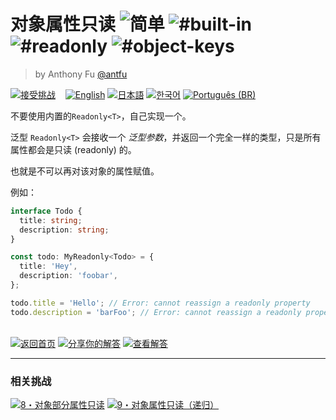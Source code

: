 <!--info-header-start--><h1>对象属性只读 <img src="https://img.shields.io/badge/-%E7%AE%80%E5%8D%95-7aad0c" alt="简单"/> <img src="https://img.shields.io/badge/-%23built--in-999" alt="#built-in"/> <img src="https://img.shields.io/badge/-%23readonly-999" alt="#readonly"/> <img src="https://img.shields.io/badge/-%23object--keys-999" alt="#object-keys"/></h1><blockquote><p>by Anthony Fu <a href="https://github.com/antfu" target="_blank">@antfu</a></p></blockquote><p><a href="https://tsch.js.org/7/play/zh-CN" target="_blank"><img src="https://img.shields.io/badge/-%E6%8E%A5%E5%8F%97%E6%8C%91%E6%88%98-3178c6?logo=typescript&logoColor=white" alt="接受挑战"/></a> &nbsp;&nbsp;&nbsp;<a href="./README.md" target="_blank"><img src="https://img.shields.io/badge/-English-gray" alt="English"/></a>  <a href="./README.ja.md" target="_blank"><img src="https://img.shields.io/badge/-%E6%97%A5%E6%9C%AC%E8%AA%9E-gray" alt="日本語"/></a>  <a href="./README.ko.md" target="_blank"><img src="https://img.shields.io/badge/-%ED%95%9C%EA%B5%AD%EC%96%B4-gray" alt="한국어"/></a>  <a href="./README.pt-BR.md" target="_blank"><img src="https://img.shields.io/badge/-Portugu%C3%AAs%20(BR)-gray" alt="Português (BR)"/></a> </p><!--info-header-end-->

不要使用内置的`Readonly<T>`，自己实现一个。

泛型 `Readonly<T>` 会接收一个 _泛型参数_，并返回一个完全一样的类型，只是所有属性都会是只读 (readonly) 的。

也就是不可以再对该对象的属性赋值。

例如：

```ts
interface Todo {
  title: string;
  description: string;
}

const todo: MyReadonly<Todo> = {
  title: 'Hey',
  description: 'foobar',
};

todo.title = 'Hello'; // Error: cannot reassign a readonly property
todo.description = 'barFoo'; // Error: cannot reassign a readonly property
```

<!--info-footer-start--><br><a href="../../README.zh-CN.md" target="_blank"><img src="https://img.shields.io/badge/-%E8%BF%94%E5%9B%9E%E9%A6%96%E9%A1%B5-grey" alt="返回首页"/></a> <a href="https://tsch.js.org/7/answer/zh-CN" target="_blank"><img src="https://img.shields.io/badge/-%E5%88%86%E4%BA%AB%E4%BD%A0%E7%9A%84%E8%A7%A3%E7%AD%94-teal" alt="分享你的解答"/></a> <a href="https://tsch.js.org/7/solutions" target="_blank"><img src="https://img.shields.io/badge/-%E6%9F%A5%E7%9C%8B%E8%A7%A3%E7%AD%94-de5a77?logo=awesome-lists&logoColor=white" alt="查看解答"/></a> <hr><h3>相关挑战</h3><a href="https://github.com/type-challenges/type-challenges/blob/main/questions/00008-medium-readonly-2/README.zh-CN.md" target="_blank"><img src="https://img.shields.io/badge/-8%E3%83%BB%E5%AF%B9%E8%B1%A1%E9%83%A8%E5%88%86%E5%B1%9E%E6%80%A7%E5%8F%AA%E8%AF%BB-d9901a" alt="8・对象部分属性只读"/></a>  <a href="https://github.com/type-challenges/type-challenges/blob/main/questions/00009-medium-deep-readonly/README.zh-CN.md" target="_blank"><img src="https://img.shields.io/badge/-9%E3%83%BB%E5%AF%B9%E8%B1%A1%E5%B1%9E%E6%80%A7%E5%8F%AA%E8%AF%BB%EF%BC%88%E9%80%92%E5%BD%92%EF%BC%89-d9901a" alt="9・对象属性只读（递归）"/></a> <!--info-footer-end-->
